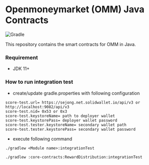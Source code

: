 # Openmoneymarket (OMM) Java Contracts

![Gradle](https://img.shields.io/badge/gradle-7.2-blue)

This repository contains the smart contracts for OMM in Java.

### Requirement

- JDK 11+

### How to run integration test

- create/update gradle.properties with following configuration

```
score-test.url= https://sejong.net.solidwallet.io/api/v3 or http://localhost:9082/api/v3
score-test.nid= 0x53 or 0x3
score-test.keystoreName= path to deployer wallet
score-test.keystorePass= deployer wallet password
score-test.tester.keystoreName= secondary wallet path
score-test.tester.keystorePass= secondary wallet password
```

- execute following command

```./gradlew <Module name>:integrationTest```

```./gradlew :core-contracts:RewardDistribution:integrationTest```